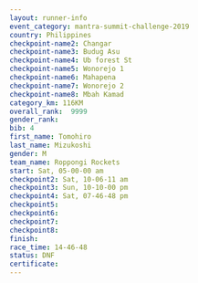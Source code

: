 ```yaml
---
layout: runner-info 
event_category: mantra-summit-challenge-2019 
country: Philippines
checkpoint-name2: Changar
checkpoint-name3: Budug Asu
checkpoint-name4: Ub forest St
checkpoint-name5: Wonorejo 1
checkpoint-name6: Mahapena
checkpoint-name7: Wonorejo 2
checkpoint-name8: Mbah Kamad
category_km: 116KM
overall_rank:  9999
gender_rank: 
bib: 4
first_name: Tomohiro
last_name: Mizukoshi
gender: M
team_name: Roppongi Rockets
start: Sat, 05-00-00 am
checkpoint2: Sat, 10-06-11 am
checkpoint3: Sun, 10-10-00 pm
checkpoint4: Sat, 07-46-48 pm
checkpoint5: 
checkpoint6: 
checkpoint7: 
checkpoint8: 
finish: 
race_time: 14-46-48
status: DNF
certificate: 
---
```

